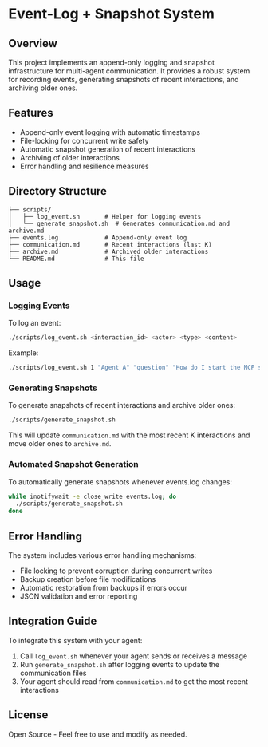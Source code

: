 # Event-Log + Snapshot System

## Overview
This project implements an append-only logging and snapshot infrastructure for multi-agent communication. It provides a robust system for recording events, generating snapshots of recent interactions, and archiving older ones.

## Features
- Append-only event logging with automatic timestamps
- File-locking for concurrent write safety
- Automatic snapshot generation of recent interactions
- Archiving of older interactions
- Error handling and resilience measures

## Directory Structure
```
├── scripts/
│   ├── log_event.sh       # Helper for logging events
│   └── generate_snapshot.sh  # Generates communication.md and archive.md
├── events.log             # Append-only event log
├── communication.md       # Recent interactions (last K)
├── archive.md             # Archived older interactions
└── README.md              # This file
```

## Usage

### Logging Events
To log an event:

```bash
./scripts/log_event.sh <interaction_id> <actor> <type> <content>
```

Example:
```bash
./scripts/log_event.sh 1 "Agent A" "question" "How do I start the MCP server?"
```

### Generating Snapshots
To generate snapshots of recent interactions and archive older ones:

```bash
./scripts/generate_snapshot.sh
```

This will update `communication.md` with the most recent K interactions and move older ones to `archive.md`.

### Automated Snapshot Generation
To automatically generate snapshots whenever events.log changes:

```bash
while inotifywait -e close_write events.log; do
  ./scripts/generate_snapshot.sh
done
```

## Error Handling
The system includes various error handling mechanisms:
- File locking to prevent corruption during concurrent writes
- Backup creation before file modifications
- Automatic restoration from backups if errors occur
- JSON validation and error reporting

## Integration Guide
To integrate this system with your agent:

1. Call `log_event.sh` whenever your agent sends or receives a message
2. Run `generate_snapshot.sh` after logging events to update the communication files
3. Your agent should read from `communication.md` to get the most recent interactions

## License
Open Source - Feel free to use and modify as needed.
